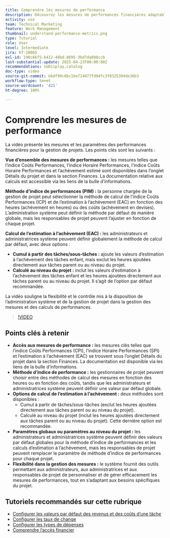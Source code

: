 ```yaml
---
title: Comprendre les mesures de performance
description: Découvrez les mesures de performances financières adaptables avec des méthodes de calcul flexibles, ainsi que les valeurs par défaut globales et les remplacements au niveau du projet qui permettent aux équipes d’administration et de gestion de projet d’adapter efficacement les mesures financières en fonction des projets.
activity: use
team: Technical Marketing
feature: Work Management
thumbnail: understand-performance-metrics.png
type: Tutorial
role: User
level: Intermediate
jira: KT-10065
exl-id: 190c66f5-b412-48bd-8695-3bd7da088ccb
last-substantial-update: 2025-04-23T00:00:00Z
recommendations: noDisplay,catalog
doc-type: video
source-git-commit: bbdf99c6bc1be714077fd94fc3f8325394de36b3
workflow-type: tm+mt
source-wordcount: '421'
ht-degree: 100%

---
```


# Comprendre les mesures de performance

La vidéo présente les mesures et les paramètres des performances financières pour la gestion de projets. Les points clés sont les suivants :

**Vue d’ensemble des mesures de performances :** les mesures telles que l’indice Coûts Performances, l’indice Horaire Performances, l’indice Coûts Horaire Performances et l’achèvement estimé sont disponibles dans l’onglet Détails du projet et dans la section Finances. La documentation relative aux calculs est accessible via les liens de la bulle d’informations.

**Méthode d’indice de performances (PIM) :** la personne chargée de la gestion de projet peut sélectionner la méthode de calcul de l’indice Coûts Performances (ICP) et de l’estimation à l’achèvement (EAC) en fonction des heures (achèvement en heures) ou des coûts (achèvement en devises). L’administration système peut définir la méthode par défaut de manière globale, mais les responsables de projet peuvent l’ajuster en fonction de chaque projet.

**Calcul de l’estimation à l’achèvement (EAC) :** les administrateurs et administratrices système peuvent définir globalement la méthode de calcul par défaut, avec deux options :
* **Cumul à partir des tâches/sous-tâches :** ajoute les valeurs d’estimation à l’achèvement des tâches enfant, mais exclut les heures ajoutées directement aux tâches parent ou au niveau du projet.
* **Calculé au niveau du projet :** inclut les valeurs d’estimation à l’achèvement des tâches enfant et les heures ajoutées directement aux tâches parent ou au niveau du projet. Il s’agit de l’option par défaut recommandée.

La vidéo souligne la flexibilité et le contrôle mis à la disposition de l’administration système et de la gestion de projet dans la gestion des mesures et des calculs de performances.

>[!VIDEO](https://video.tv.adobe.com/v/3457682/?quality=12&learn=on&enablevpops=1)

## Points clés à retenir


* **Accès aux mesures de performance :** les mesures clés telles que l’indice Coûts Performances (CPI), l’indice Horaire Performances (SPI) et l’estimation à l’achèvement (EAC) se trouvent sous l’onglet Détails du projet dans la section Finances. La documentation est disponible via les liens de la bulle d’informations.
* **Méthode d’indice de performance :** les gestionnaires de projet peuvent choisir entre des méthodes de calcul des mesures en fonction des heures ou en fonction des coûts, tandis que les administrateurs et administratrices système peuvent définir une valeur par défaut globale.
* **Options de calcul de l’estimation à l’achèvement :** deux méthodes sont disponibles :
   * Cumul à partir de tâches/sous-tâches (exclut les heures ajoutées directement aux tâches parent ou au niveau du projet).
   * Calculé au niveau du projet (inclut les heures ajoutées directement aux tâches parent ou au niveau du projet). Cette dernière option est recommandée.
* **Paramètres globaux ou paramètres au niveau du projet :** les administrateurs et administratrices système peuvent définir des valeurs par défaut globales pour la méthode d’indice de performances et les calculs d’estimation à l’achèvement, mais les responsables de projet peuvent remplacer le paramètre de méthode d’indice de performances pour chaque projet.
* **Flexibilité dans la gestion des mesures :** le système fournit des outils permettant aux administrateurs, aux administratrices et aux responsables de projet de personnaliser et de gérer efficacement les mesures de performances, tout en s’adaptant aux besoins spécifiques du projet.

## Tutoriels recommandés sur cette rubrique

<!--* * [Understand performance metrics](/help/manage-work/project-finances/understand-performance-metrics.md)-->
* [Configurer les valeurs par défaut des revenus et des coûts d’une tâche](/help/manage-work/project-finances/set-up-task-revenue-and-cost-defaults.md)
* [Configurer les taux de change](/help/manage-work/project-finances/set-up-exchange-rates.md)
* [Configurer les types de dépenses](/help/manage-work/project-finances/set-up-expense-types.md)
* [Comprendre l’accès financier](/help/manage-work/project-finances/understand-financial-access.md)
